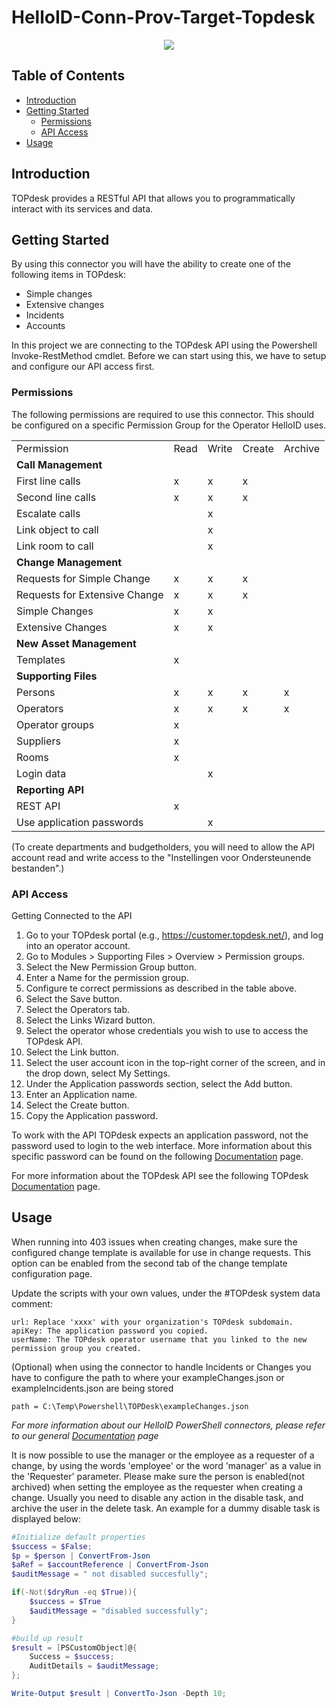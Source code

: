 # HelloID-Conn-Prov-Target-Topdesk
<p align="center">
  <img src="https://user-images.githubusercontent.com/68013812/91290003-59bd2c00-e793-11ea-853f-bf974eac7005.png">
</p>
 
<!-- TABLE OF CONTENTS -->
## Table of Contents
* [Introduction](#introduction)
* [Getting Started](#getting-started)
  * [Permissions](#permissions)
  * [API Access](#API-access)
* [Usage](#usage)

## Introduction
TOPdesk provides a RESTful API that allows you to programmatically interact with its services and data.

<!-- GETTING STARTED -->
## Getting Started

By using this connector you will have the ability to create one of the following items in TOPdesk:

* Simple changes
* Extensive changes
* Incidents
* Accounts

In this project we are connecting to the TOPdesk API using the Powershell Invoke-RestMethod cmdlet. Before we can start using this, we have to setup and configure our API access first.

### Permissions

The following permissions are required to use this connector. This should be configured on a specific Permission Group for the Operator HelloID uses.
<table>
<tr><td>Permission</td><td>Read</td><td>Write</td><td>Create</td><td>Archive</td></tr>

<tr><td><b>Call Management</b></td><td>&nbsp;</td><td>&nbsp;</td><td>&nbsp;</td><td>&nbsp;</td></tr>
<tr><td>First line calls</td><td>x</td><td>x</td><td>x</td><td>&nbsp;</td></tr>
<tr><td>Second line calls</td><td>x</td><td>x</td><td>x</td><td>&nbsp;</td></tr>
<tr><td>Escalate calls</td><td>&nbsp;</td><td>x</td><td>&nbsp;</td><td>&nbsp;</td></tr>
<tr><td>Link object to call</td><td>&nbsp;</td><td>x</td><td>&nbsp;</td><td>&nbsp;</td></tr>
<tr><td>Link room to call</td><td>&nbsp;</td><td>x</td><td>&nbsp;</td><td>&nbsp;</td></tr>

<tr><td><b>Change Management</b></td><td>&nbsp;</td><td>&nbsp;</td><td>&nbsp;</td><td>&nbsp;</td></tr>
<tr><td>Requests for Simple Change</td><td>x</td><td>x</td><td>x</td><td>&nbsp;</td></tr>
<tr><td>Requests for Extensive Change</td><td>x</td><td>x</td><td>x</td><td>&nbsp;</td></tr>
<tr><td>Simple Changes</td><td>x</td><td>x</td><td>&nbsp;</td><td>&nbsp;</td></tr>
<tr><td>Extensive Changes</td><td>x</td><td>x</td><td>&nbsp;</td><td>&nbsp;</td></tr>

<tr><td><b>New Asset Management</b></td><td>&nbsp;</td><td>&nbsp;</td><td>&nbsp;</td><td>&nbsp;</td></tr>
<tr><td>Templates</td><td>x</td><td>&nbsp;</td><td>&nbsp;</td><td>&nbsp;</td></tr>

<tr><td><b>Supporting Files</b></td><td>&nbsp;</td><td>&nbsp;</td><td>&nbsp;</td><td>&nbsp;</td></tr>
<tr><td>Persons</td><td>x</td><td>x</td><td>x</td><td>x</td></tr>
<tr><td>Operators</td><td>x</td><td>x</td><td>x</td><td>x</td></tr>
<tr><td>Operator groups</td><td>x</td><td>&nbsp;</td><td>&nbsp;</td><td>&nbsp;</td></tr>
<tr><td>Suppliers</td><td>x</td><td>&nbsp;</td><td>&nbsp;</td><td>&nbsp;</td></tr>
<tr><td>Rooms</td><td>x</td><td>&nbsp;</td><td>&nbsp;</td><td>&nbsp;</td></tr>
<tr><td>Login data</td><td>&nbsp;</td><td>x</td><td>&nbsp;</td><td>&nbsp;</td></tr>

<tr><td><b>Reporting API</b></td><td>&nbsp;</td><td>&nbsp;</td><td>&nbsp;</td><td>&nbsp;</td></tr>
<tr><td>REST API</td><td>x</td><td>&nbsp;</td><td>&nbsp;</td><td>&nbsp;</td></tr>
<tr><td>Use application passwords</td><td>&nbsp;</td><td>x</td><td>&nbsp;</td><td>&nbsp;</td></tr>

</table>

(To create departments and budgetholders, you will need to allow the API account read and write access to the "Instellingen voor Ondersteunende bestanden".)

### API Access

Getting Connected to the API

 1. Go to your TOPdesk portal (e.g., https://customer.topdesk.net/), and log into an operator account.
 2. Go to Modules > Supporting Files > Overview > Permission groups.
 3. Select the New Permission Group button.
 4. Enter a Name for the permission group.
 5. Configure te correct permissions as described in the table above.
 6. Select the Save button.
 7. Select the Operators tab.
 8. Select the Links Wizard button.
 9. Select the operator whose credentials you wish to use to access the TOPdesk API.
10. Select the Link button.
11. Select the user account icon in the top-right corner of the screen, and in the drop down, select My Settings.
12. Under the Application passwords section, select the Add button.
13. Enter an Application name.
14. Select the Create button.
15. Copy the Application password.

To work with the API TOPdesk expects an application password, not the password used to login to the web interface. More information about this specific password can be found on the following [Documentation](https://developers.topdesk.com/tutorial.html#show-collapse-usage-createAppPassword) page.

For more information about the TOPdesk  API see the following TOPdesk [Documentation](https://developers.topdesk.com/tutorial.html#show-collapse-config-topdesk) page.

<!-- USAGE EXAMPLES -->
## Usage
 
When running into 403 issues when creating changes, make sure the configured change template is available for use in change requests. This option can be enabled from the second tab of the change template configuration page.

Update the scripts with your own values, under the #TOPdesk system data comment:

    url: Replace 'xxxx' with your organization's TOPdesk subdomain.
    apiKey: The application password you copied.
    userName: The TOPdesk operator username that you linked to the new permission group you created.

(Optional) 
when using the connector to handle Incidents or Changes you have to configure the path to where your exampleChanges.json or exampleIncidents.json are being stored 
    
    path = C:\Temp\Powershell\TOPDesk\exampleChanges.json

_For more information about our HelloID PowerShell connectors, please refer to our general [Documentation](https://docs.helloid.com/hc/en-us/articles/360012558020-How-to-configure-a-custom-PowerShell-target-connector) page_

It is now possible to use the manager or the employee as a requester of a change, by using the words 'employee' or the word 'manager' as a value in the 'Requester' parameter.
Please make sure the person is enabled(not archived) when setting the employee as the requester when creating a change. Usually you need to disable any action in the disable task, and archive the user in the delete task. An example for a dummy disable task is displayed below:
```powershell
#Initialize default properties
$success = $False;
$p = $person | ConvertFrom-Json
$aRef = $accountReference | ConvertFrom-Json
$auditMessage = " not disabled succesfully";

if(-Not($dryRun -eq $True)){  
    $success = $True
    $auditMessage = "disabled successfully";
}

#build up result
$result = [PSCustomObject]@{ 
	Success = $success;
	AuditDetails = $auditMessage;
};

Write-Output $result | ConvertTo-Json -Depth 10;
```
